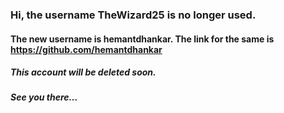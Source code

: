 ### Hi, the username TheWizard25 is no longer used. 
#### The new username is hemantdhankar. The link for the same is https://github.com/hemantdhankar
##### This account will be deleted soon.
##### See you there...
<!--
**TheWizard25/TheWizard25** is a ✨ _special_ ✨ repository because its `README.md` (this file) appears on your GitHub profile.

Here are some ideas to get you started:

- 🔭 I’m currently working on ...
- 🌱 I’m currently learning ...
- 👯 I’m looking to collaborate on ...
- 🤔 I’m looking for help with ...
- 💬 Ask me about ...
- 📫 How to reach me: ...
- 😄 Pronouns: ...
- ⚡ Fun fact: ...
-->
